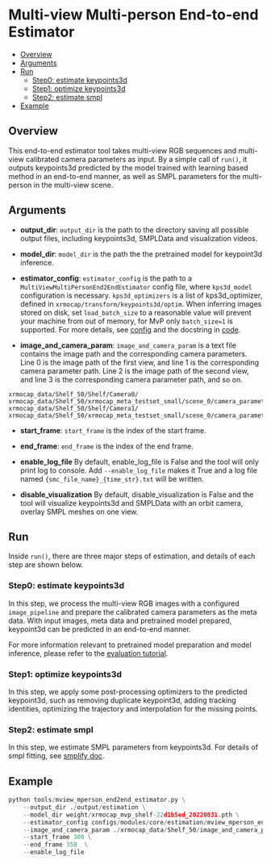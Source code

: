 # Multi-view Multi-person End-to-end Estimator

- [Overview](#overview)
- [Arguments](#arguments)
- [Run](#run)
  - [Step0: estimate keypoints3d](#step0-estimate-keypoints3d)
  - [Step1: optimize keypoints3d](#step1-optimize-keypoints3d)
  - [Step2: estimate smpl](#step2-estimate-smpl)
- [Example](#example)

## Overview

This end-to-end estimator tool takes multi-view RGB sequences and multi-view calibrated camera parameters as input. By a simple call of `run()`, it outputs keypoints3d predicted by the model trained with learning based method in an end-to-end manner, as well as SMPL parameters for the multi-person in the multi-view scene.

## Arguments

- **output_dir**:
`output_dir` is the path to the directory saving all possible output files, including keypoints3d, SMPLData and visualization videos.
- **model_dir**:
`model_dir` is the path the the pretrained model for keypoint3d inference.

- **estimator_config**:
`estimator_config` is the path to a `MultiViewMultiPersonEnd2EndEstimator` config file, where `kps3d_model` configuration is necessary. `kps3d_optimizers` is a list of kps3d_optimizer, defined in `xrmocap/transform/keypoints3d/optim`. When inferring images stored on disk, set `load_batch_size` to a reasonable value will prevent your machine from out of memory, for MvP only `batch_size=1` is supported. For more details, see [config](../../../configs/modules/core/estimation/mview_mperson_end2end_estimator.py) and the docstring in [code](../../../xrmocap/core/estimation/mview_mperson_end2end_estimator.py).

- **image_and_camera_param**:
`image_and_camera_param` is a text file contains the image path and the corresponding camera parameters. Line 0 is the image path of the first view, and line 1 is the corresponding camera parameter path. Line 2 is the image path of the second view, and line 3 is the corresponding camera parameter path, and so on.
```text
xrmocap_data/Shelf_50/Shelf/Camera0/
xrmocap_data/Shelf_50/xrmocap_meta_testset_small/scene_0/camera_parameters/fisheye_param_00.json
xrmocap_data/Shelf_50/Shelf/Camera1/
xrmocap_data/Shelf_50/xrmocap_meta_testset_small/scene_0/camera_parameters/fisheye_param_01.json
```

- **start_frame**:
`start_frame` is the index of the start frame.

- **end_frame**:
`end_frame` is the index of the end frame.

- **enable_log_file**
By default, enable_log_file is False and the tool will only print log to console. Add `--enable_log_file` makes it True and a log file named `{smc_file_name}_{time_str}.txt` will be written.

- **disable_visualization**
By default, disable_visualization is False and the tool will visualize keypoints3d and SMPLData with an orbit camera, overlay SMPL meshes on one view.

## Run

Inside `run()`, there are three major steps of estimation, and details of each step are shown below.



### Step0: estimate keypoints3d

In this step, we process the multi-view RGB images with a configured `image_pipeline` and prepare the calibrated camera parameters as the meta data. With input images, meta data and pretrained model prepared, keypoint3d can be predicted in an end-to-end manner.

For more information relevant to pretrained model preparation and model inference, please refer to the [evaluation tutorial](../tools/eval_model.md).

### Step1: optimize keypoints3d

In this step, we apply some post-processing optimizers to the predicted keypoint3d, such as removing duplicate keypoint3d, adding tracking identities, optimizing the trajectory and interpolation for the missing points.

### Step2: estimate smpl

In this step, we estimate SMPL parameters from keypoints3d. For details of smpl fitting, see [smplify doc](../../../docs/en/model/smplify.md).

## Example

```python
python tools/mview_mperson_end2end_estimator.py \
    --output_dir ./output/estimation \
    --model_dir weight/xrmocap_mvp_shelf-22d1b5ed_20220831.pth \
    --estimator_config configs/modules/core/estimation/mview_mperson_end2end_estimator.py \
    --image_and_camera_param ./xrmocap_data/Shelf_50/image_and_camera_param.txt \
    --start_frame 300 \
    --end_frame 350  \
    --enable_log_file
```
